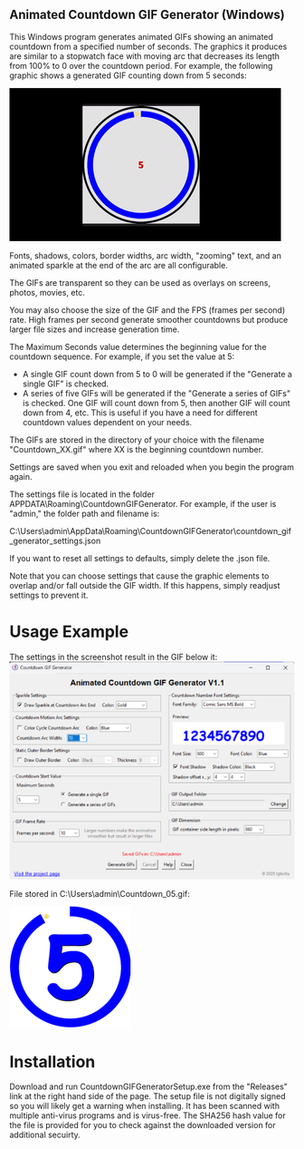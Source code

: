 ## Animated Countdown GIF Generator (Windows)

This Windows program generates animated GIFs showing an animated countdown from a specified number of seconds. The graphics it produces are similar to a stopwatch face with moving arc that decreases its length from 100% to 0 over the countdown period. For example, the following graphic shows a generated GIF counting down from 5 seconds:

![Alt text](images/1.gif)

Fonts, shadows, colors, border widths, arc width, "zooming" text, and an animated sparkle at the end of the arc are all configurable.

The GIFs are transparent so they can be used as overlays on screens, photos, movies, etc.

You may also choose the size of the GIF and the FPS (frames per second) rate. High frames per second generate smoother countdowns but produce larger file sizes and increase generation time.

The Maximum Seconds value determines the beginning value for the countdown sequence. For example, if you set the value at 5:

- A single GIF count down from 5 to 0 will be generated if the "Generate a single GIF" is checked. 
- A series of five GIFs will be generated if the "Generate a series of GIFs" is checked. One GIF will count down from 5, then another GIF will count down from 4, etc. This is useful if you have a need for different countdown values dependent on your needs.

The GIFs are stored in the directory of your choice with the filename "Countdown_XX.gif" where XX is the beginning countdown number.

Settings are saved when you exit and reloaded when you begin the program again.

The settings file is located in the folder APPDATA\Roaming\CountdownGIFGenerator. For example, if the user is "admin," the folder path and filename is:

C:\Users\admin\AppData\Roaming\CountdownGIFGenerator\countdown_gif_generator_settings.json

If you want to reset all settings to defaults, simply delete the .json file.

Note that you can choose settings that cause the graphic elements to overlap and/or fall outside the GIF width. If this happens, simply readjust settings to prevent it.

# Usage Example

The settings in the screenshot result in the GIF below it:
![Alt text](images/2.png)

File stored in C:\Users\admin\Countdown_05.gif:

![Alt text](images/3.png)

# Installation
Download and run CountdownGIFGeneratorSetup.exe from the "Releases" link at the right hand side of the page.
The setup file is not digitally signed so you will likely get a warning when installing. It has been scanned with multiple anti-virus programs and is virus-free.
The SHA256 hash value for the file is provided for you to check against the downloaded version for additional secuirty.
